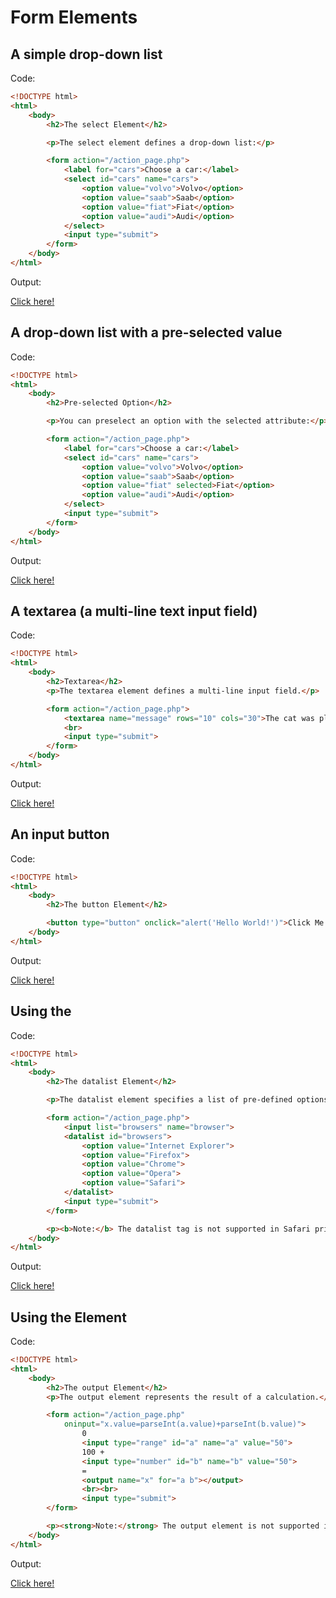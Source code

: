 # Form Elements

## A simple drop-down list

Code:

```html
<!DOCTYPE html>
<html>
    <body>
        <h2>The select Element</h2>

        <p>The select element defines a drop-down list:</p>

        <form action="/action_page.php">
            <label for="cars">Choose a car:</label>
            <select id="cars" name="cars">
                <option value="volvo">Volvo</option>
                <option value="saab">Saab</option>
                <option value="fiat">Fiat</option>
                <option value="audi">Audi</option>
            </select>
            <input type="submit">
        </form>
    </body>
</html>
```

Output:

[Click here!](./Form_Elements/Example_1.html)

## A drop-down list with a pre-selected value

Code:

```html
<!DOCTYPE html>
<html>
    <body>
        <h2>Pre-selected Option</h2>

        <p>You can preselect an option with the selected attribute:</p>

        <form action="/action_page.php">
            <label for="cars">Choose a car:</label>
            <select id="cars" name="cars">
                <option value="volvo">Volvo</option>
                <option value="saab">Saab</option>
                <option value="fiat" selected>Fiat</option>
                <option value="audi">Audi</option>
            </select>
            <input type="submit">
        </form>
    </body>
</html>
```

Output:

[Click here!](./Form_Elements/Example_2.html)

## A textarea (a multi-line text input field)

Code:

```html
<!DOCTYPE html>
<html>
    <body>
        <h2>Textarea</h2>
        <p>The textarea element defines a multi-line input field.</p>

        <form action="/action_page.php">
            <textarea name="message" rows="10" cols="30">The cat was playing in the garden.</textarea>
            <br>
            <input type="submit">
        </form>
    </body>
</html>
```

Output:

[Click here!](./Form_Elements/Example_3.html)

## An input button

Code:

```html
<!DOCTYPE html>
<html>
    <body>
        <h2>The button Element</h2>

        <button type="button" onclick="alert('Hello World!')">Click Me!</button>
    </body>
</html>
```

Output:

[Click here!](./Form_Elements/Example_4.html)

## Using the <datalist> Element

Code:

```html
<!DOCTYPE html>
<html>
    <body>
        <h2>The datalist Element</h2>

        <p>The datalist element specifies a list of pre-defined options for an input element.</p>

        <form action="/action_page.php">
            <input list="browsers" name="browser">
            <datalist id="browsers">
                <option value="Internet Explorer">
                <option value="Firefox">
                <option value="Chrome">
                <option value="Opera">
                <option value="Safari">
            </datalist>
            <input type="submit">
        </form>

        <p><b>Note:</b> The datalist tag is not supported in Safari prior version 12.1.</p>
    </body>
</html>
```

Output:

[Click here!](./Form_Elements/Example_5.html)

## Using the <output> Element

Code:

```html
<!DOCTYPE html>
<html>
    <body>
        <h2>The output Element</h2>
        <p>The output element represents the result of a calculation.</p>

        <form action="/action_page.php"
            oninput="x.value=parseInt(a.value)+parseInt(b.value)">
                0
                <input type="range" id="a" name="a" value="50">
                100 +
                <input type="number" id="b" name="b" value="50">
                =
                <output name="x" for="a b"></output>
                <br><br>
                <input type="submit">
        </form>

        <p><strong>Note:</strong> The output element is not supported in Edge prior version 13.</p>
    </body>
</html>
```

Output:

[Click here!](./Form_Elements/Example_6.html)